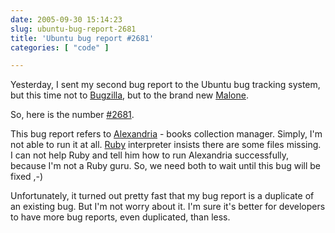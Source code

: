 ```yaml
---
date: 2005-09-30 15:14:23
slug: ubuntu-bug-report-2681
title: 'Ubuntu bug report #2681'
categories: [ "code" ]

---
```


Yesterday, I  sent my second bug report to the Ubuntu bug tracking system,
but this time not to [Bugzilla](http://bugzilla.ubuntu.com),
but to the brand new [Malone](https://launchpad.net/products/malone).

So, here is the number [#2681](https://launchpad.net/distros/ubuntu/+sources/alexandria/+bug/2681).

This bug report refers to [Alexandria](http://alexandria.rubyforge.org) - books collection manager.
Simply, I'm not able to run it at all. [Ruby](http://www.ruby-lang.org/) interpreter
insists there are some files missing. I can not help Ruby and tell him how to run Alexandria
successfully, because I'm not a Ruby guru. So, we need both to wait until this bug will be fixed ,-)

Unfortunately, it turned out pretty fast that my bug report is a duplicate of an existing bug.
But I'm not worry about it. I'm sure it's better for developers to have more bug reports, even duplicated, than less.
